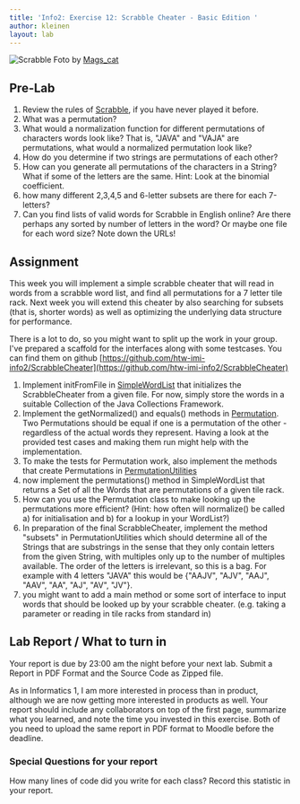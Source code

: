 ```yaml
---
title: 'Info2: Exercise 12: Scrabble Cheater - Basic Edition '
author: kleinen
layout: lab
---
```


 ![Scrabble](./../images/scrabble_4468636695_2434bc60ff_b.jpg "scrabble tile rack")
Foto by [Mags_cat](https://www.flickr.com/photos/mk1971/4468636695)



## Pre-Lab

1. Review the rules of [Scrabble](http://en.wikipedia.org/wiki/Scrabble), if you have never played it before.
1. What was a permutation?
1. What would a normalization function for different permutations of characters words look like? That is, "JAVA" and "VAJA" are permutations, what would a normalized permutation look like?
1. How do you determine if two strings are permutations of each other?
2. How can you generate all permutations of the characters in a String? What if some of the letters are the same. Hint: Look at the binomial coefficient.
1. how many different 2,3,4,5 and 6-letter subsets are there for each 7-letters?
1. Can you find lists of valid words for Scrabble in English online? Are there perhaps any sorted by number of letters in the word? Or maybe one file for each word size? Note down the URLs!

## Assignment

This week you will implement a simple scrabble cheater that will read in words from a scrabble word list, and find all permutations for a 7 letter tile rack.
Next week you will extend this cheater by also searching for subsets (that is, shorter words) as well as optimizing the underlying data structure for performance.

There is a lot to do, so you might want to split up the work in your group.
I've prepared a scaffold for the interfaces along with some testcases. You
can find them on github [https://github.com/htw-imi-info2/ScrabbleCheater](https://github.com/htw-imi-info2/ScrabbleCheater)

1. Implement initFromFile in [SimpleWordList](https://github.com/htw-imi-info2/ScrabbleCheater/blob/master/src/scrabble/data/SimpleWordList.java) that
initializes the ScrabbleCheater from a given file. For now, simply store the
words in a suitable Collection of the Java Collections Framework.
2. Implement the getNormalized() and equals() methods in [Permutation](https://github.com/htw-imi-info2/ScrabbleCheater/blob/master/src/scrabble/util/Permutation.java). Two Permutations should be equal if one is a permutation of the other - regardless of the actual words they represent. Having a look at the provided test cases and making them run might help with the implementation.
3. To make the tests for Permutation work, also implement the methods that create Permutations in [PermutationUtilities](https://github.com/htw-imi-info2/ScrabbleCheater/blob/master/src/scrabble/util/PermutationUtilities.java)
4. now implement the permutations() method in SimpleWordList that returns a Set of
all the Words that are permutations of a given tile rack.
5. How can you use the Permutation class to make looking up the permutations more efficient? (Hint: how often will normalize() be called a) for initialisation and
b) for a lookup in your WordList?)
1. In preparation of the final ScrabbleCheater, implement the method "subsets" in PermutationUtilities which should determine all of the Strings that are substrings in the sense that they only contain letters from the given String, with multiples only up to the number of multiples available. The order of the letters is irrelevant, so this is a bag. For example with 4 letters "JAVA" this would be {"AAJV", "AJV", "AAJ", "AAV", "AA", "AJ", "AV", "JV"}.
3. you might want to add a main method or some sort of interface to input words that should be looked up by your scrabble cheater. (e.g. taking a parameter or reading in tile racks from standard in)


## Lab Report / What to turn in
Your report is due by 23:00 am the night before your next lab.
Submit a Report in PDF Format and the Source Code as Zipped file.

As in Informatics 1, I am more interested in process than in product,
although we are now getting more interested in products as well.
Your report should include any collaborators on top of the first page,
summarize what you learned,
and note the time you invested in this exercise.
Both of you need to upload the same report in PDF format to Moodle before the
deadline.

### Special Questions for your report
How many lines of code did you write for each class? Record this statistic in your report.

